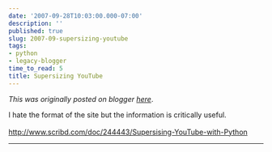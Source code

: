 ```yaml
---
date: '2007-09-28T10:03:00.000-07:00'
description: ''
published: true
slug: 2007-09-supersizing-youtube
tags:
- python
- legacy-blogger
time_to_read: 5
title: Supersizing YouTube
---
```


*This was originally posted on blogger [here](https://pydanny.blogspot.com/2007/09/supersizing-youtube.html)*.

I hate the format of the site but the information is critically useful.<br /><br /><a href="http://www.scribd.com/doc/244443/Supersising-YouTube-with-Python">http://www.scribd.com/doc/244443/Supersising-YouTube-with-Python</a>

---

